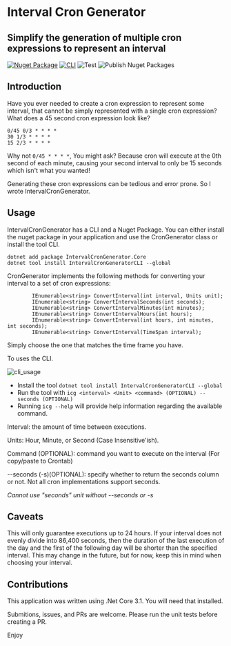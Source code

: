 # Interval Cron Generator
## Simplify the generation of multiple cron expressions to represent an interval

[![Nuget Package](https://badgen.net/nuget/v/IntervalCronGenerator.core)](https://www.nuget.org/packages/IntervalCronGenerator.Core/)
[![CLI](https://badgen.net/nuget/v/IntervalCronGeneratorCLI)](https://www.nuget.org/packages/IntervalCronGeneratorCLI/)
![Test](https://github.com/malscent/IntervalCronGenerator/workflows/Test/badge.svg)
![Publish Nuget Packages](https://github.com/malscent/IntervalCronGenerator/workflows/Publish%20Nuget%20Packages/badge.svg)

## Introduction

Have you ever needed to create a cron expression to represent some interval, that cannot be simply represented with a single cron expression?  What does a 45 second cron expression look like?

```
0/45 0/3 * * * *
30 1/3 * * * *
15 2/3 * * * *
```

Why not `0/45 * * * *`, You might ask?  Because cron will execute at the 0th second of each minute, causing your second interval to only be 15 seconds which isn't what you wanted!

Generating these cron expressions can be tedious and error prone.  So I wrote IntervalCronGenerator.

## Usage

IntervalCronGenerator has a CLI and a Nuget Package.   You can either install the nuget package in your application and use the CronGenerator class or install the tool CLI.

```
dotnet add package IntervalCronGenerator.Core
dotnet tool install IntervalCronGeneratorCLI --global
```

CronGenerator implements the following methods for converting your interval to a set of cron expressions:

```
        IEnumerable<string> ConvertInterval(int interval, Units unit);
        IEnumerable<string> ConvertIntervalSeconds(int seconds);
        IEnumerable<string> ConvertIntervalMinutes(int minutes);
        IEnumerable<string> ConvertIntervalHours(int hours);
        IEnumerable<string> ConvertInterval(int hours, int minutes, int seconds);
        IEnumerable<string> ConvertInterval(TimeSpan interval);
```

Simply choose the one that matches the time frame you have.

To uses the CLI.

![cli_usage](https://imgur.com/qikPM4R.jpg)

* Install the tool
`dotnet tool install IntervalCronGeneratorCLI --global`
* Run the tool with `icg <interval> <Unit> <command> (OPTIONAL) --seconds (OPTIONAL)`
* Running `icg --help` will provide help information regarding the available command.

Interval: the amount of time between executions.

Units: Hour, Minute, or Second (Case Insensitive'ish).

Command (OPTIONAL): command you want to execute on the interval (For copy/paste to Crontab)

--seconds (-s)(OPTIONAL): specify whether to return the seconds column or not.  Not all cron implementations support seconds.

_Cannot use "seconds" unit without --seconds or -s_ 

## Caveats

This will only guarantee executions up to 24 hours.  If your interval does not evenly divide into 86,400 seconds, then the duration of the last execution of the day and the first of the following day will be shorter than the specified interval.  This may change in the future, but for now, keep this in mind when choosing your interval.

## Contributions
This application was written using .Net Core 3.1.  You will need that installed.

Submitions, issues, and PRs are welcome.  Please run the unit tests before creating a PR.

Enjoy


